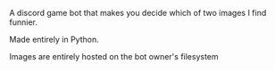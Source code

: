 A discord game bot that makes you decide which of two images I find funnier.  

Made entirely in Python.

Images are entirely hosted on the bot owner's filesystem
